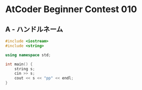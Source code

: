 # AtCoder Beginner Contest 010
## A - ハンドルネーム
```cpp
#include <iostream>
#include <string>

using namespace std;

int main() {
    string s;
    cin >> s;
    cout << s << "pp" << endl;
}
```

